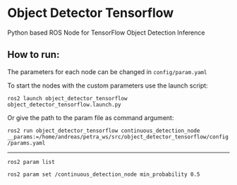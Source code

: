 # Object Detector Tensorflow

Python based ROS Node for TensorFlow Object Detection Inference

## How to run:

The parameters for each node can be changed in `config/param.yaml`

To start the nodes with the custom parameters use the launch script:

`ros2 launch object_detector_tensorflow object_detector_tensorflow.launch.py `

Or give the path to the param file as command argument:

`ros2 run object_detector_tensorflow continuous_detection_node __params:=/home/andreas/petra_ws/src/object_detector_tensorflow/config/params.yaml`

---

`ros2 param list`

`ros2 param set /continuous_detection_node min_probability 0.5`

